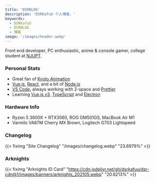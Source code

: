 ```yaml
---
title: 'DSRBLOG'
description: 'DSRKafuU 个人博客。'
keywords:
  - DSRKafuU
  - DSRBLOG
  - 博客
image: '/images/header.webp'
---
```


Front end developer, PC enthusiastic, anime & console gamer, college student at [NJUPT](https://www.njupt.edu.cn).

### Personal Stats

- Great fan of [Kyoto Animation](https://www.kyotoanimation.co.jp)
- [Vue.js](https://vuejs.org), [React](https://reactjs.org), and a bit of [Node.js](https://nodejs.org)
- [VS Code](https://code.visualstudio.com), always working with 2-space and [Prettier](https://prettier.io)
- Learning [Vue.js v3](https://v3.vuejs.org), [TypeScript](https://www.typescriptlang.org) and [Electron](https://www.electronjs.org)

### Hardware Info

- Ryzen 5 3600X + RTX3060, ROG GM501GS, MacBook Air M1
- Varmilo VA87M Cherry MX Brown, Logitech G703 Lightspeed

### Changelog

{{< fiximg "Site Changelog" "/images/changelog.webp" "23.6979%" >}}

### Arknights

{{< fiximg "Arknights ID Card" "https://cdn.jsdelivr.net/gh/dsrkafuu/dsr-cdn@1/images/banners/arknights_202105.webp" "20.6213%" >}}
